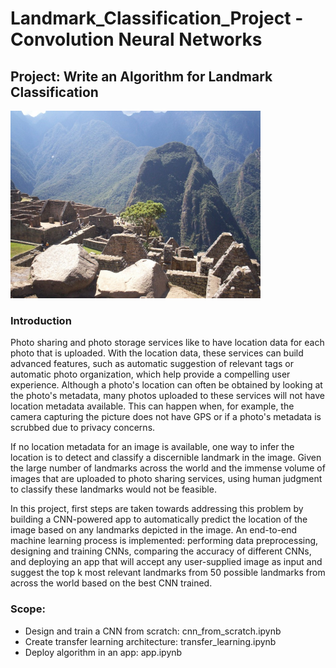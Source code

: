# Landmark_Classification_Project - Convolution Neural Networks
## Project: Write an Algorithm for Landmark Classification

<img src="static_images/Machu_Picchu/4336abf3179202f2.jpg" alt="Bird in Haleakalā National Park" style="width: 400px;"/>

### Introduction

Photo sharing and photo storage services like to have location data for each photo that is uploaded. With the location data, these services can build advanced features, such as automatic suggestion of relevant tags or automatic photo organization, which help provide a compelling user experience. Although a photo's location can often be obtained by looking at the photo's metadata, many photos uploaded to these services will not have location metadata available. This can happen when, for example, the camera capturing the picture does not have GPS or if a photo's metadata is scrubbed due to privacy concerns.

If no location metadata for an image is available, one way to infer the location is to detect and classify a discernible landmark in the image. Given the large number of landmarks across the world and the immense volume of images that are uploaded to photo sharing services, using human judgment to classify these landmarks would not be feasible.

In this project, first steps are taken towards addressing this problem by building a CNN-powered app to automatically predict the location of the image based on any landmarks depicted in the image. An end-to-end machine learning process is implemented: performing data preprocessing, designing and training CNNs, comparing the accuracy of different CNNs, and deploying an app that will accept any user-supplied image as input and suggest the top k most relevant landmarks from 50 possible landmarks from across the world based on the best CNN trained. 

### Scope:
* Design and train a CNN from scratch: cnn_from_scratch.ipynb
* Create transfer learning architecture: transfer_learning.ipynb
* Deploy algorithm in an app: app.ipynb
